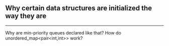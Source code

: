 ## Why certain data structures are initialized the way they are
---
Why are min-priority queues declared like that?
How do unordered_map<pair<int,int>> work?